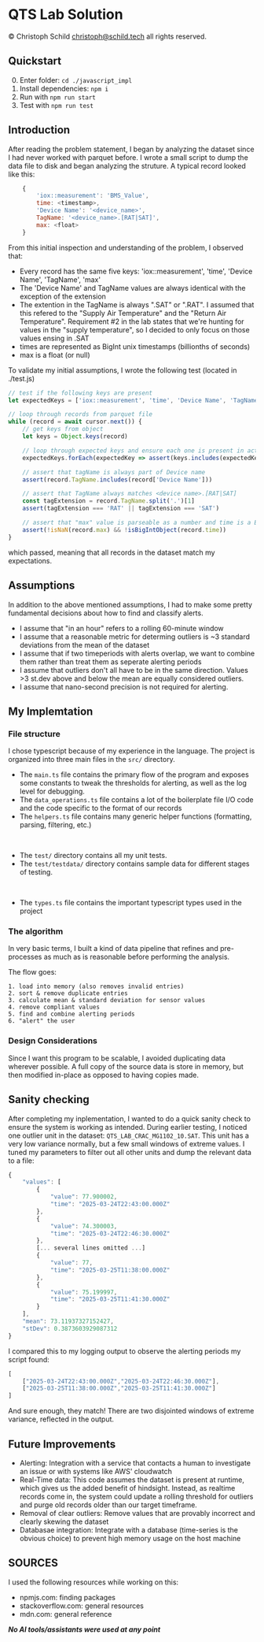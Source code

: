# QTS Lab Solution
&copy; Christoph Schild <christoph@schild.tech> all rights reserved.


## Quickstart
0. Enter folder: `cd ./javascript_impl`
1. Install dependencies: `npm i`
2. Run with `npm run start`
3. Test with `npm run test`

## Introduction
After reading the problem statement, I began by analyzing the dataset since I had never worked with parquet before. I wrote a small script to dump the data file to disk and began analyzing the struture. A typical record looked like this:

```js
	{
		'iox::measurement': 'BMS_Value',
		time: <timestamp>,
		'Device Name': '<device_name>',
		TagName: '<device_name>.[RAT|SAT]',
		max: <float>
	}
```


From this initial inspection and understanding of the problem, I observed that:

- Every record has the same five keys: 'iox::measurement', 'time', 'Device Name', 'TagName', 'max'
- The 'Device Name' and TagName values are always identical with the exception of the extension
- The extention in the TagName is always ".SAT" or ".RAT". I assumed that this refered to the "Supply Air Temperature" and the "Return Air Temperature". Requirement #2 in the lab states that we're hunting for values in the "supply temperature", so I decided to only focus on those values ensing in .SAT
- times are represented as BigInt unix timestamps (billionths of seconds)
- max is a float (or null)


To validate my initial assumptions, I wrote the following test (located in ./test.js)

```js
// test if the following keys are present
let expectedKeys = ['iox::measurement', 'time', 'Device Name', 'TagName', 'max']

// loop through records from parquet file
while (record = await cursor.next()) {
	// get keys from object
	let keys = Object.keys(record)

	// loop through expected keys and ensure each one is present in actual object
	expectedKeys.forEach(expectedKey => assert(keys.includes(expectedKey)))

	// assert that tagName is always part of Device name
	assert(record.TagName.includes(record['Device Name']))

	// assert that TagName always matches <device name>.[RAT|SAT]
	const tagExtension = record.TagName.split('.')[1]
	assert(tagExtension === 'RAT' || tagExtension === 'SAT')

	// assert that "max" value is parseable as a number and time is a BigInt
	assert(!isNaN(record.max) && !isBigIntObject(record.time))
}
```
which passed, meaning that all records in the dataset match my expectations.


## Assumptions
In addition to the above mentioned assumptions, I had to make some pretty fundamental decisions about how to find and classify alerts.

- I assume that "in an hour" refers to a rolling 60-minute window
- I assume that a reasonable metric for determing outliers is ~3 standard deviations from the mean of the dataset
- I assume that if two timeperiods with alerts overlap, we want to combine them rather than treat them as seperate alerting periods
- I assume that outliers don't all have to be in the same direction. Values >3 st.dev above and below the mean are equally considered outliers.
- I assume that nano-second precision is not required for alerting.


## My Implemtation

### File structure
I chose typescript because of my experience in the language. 
The project is organized into three main files in the `src/` directory.


- The `main.ts` file contains the primary flow of the program and exposes some constants to tweak the thresholds for alerting, as well as the log level for debugging.
- The `data_operations.ts` file contains a lot of the boilerplate file I/O code and the code specific to the format of our records
- The `helpers.ts` file contains many generic helper functions (formatting, parsing, filtering, etc.)

<br />

- The `test/` directory contains all my unit tests.
- The `test/testdata/` directory contains sample data for different stages of testing. 

<br />

- The `types.ts` file contains the important typescript types used in the project


### The algorithm
In very basic terms, I built a kind of data pipeline that refines and pre-processes as much as is reasonable before performing the analysis.

The flow goes:
```
1. load into memory (also removes invalid entries)
2. sort & remove duplicate entries
3. calculate mean & standard deviation for sensor values
4. remove compliant values
5. find and combine alerting periods
6. "alert" the user
```


### Design Considerations
Since I want this program to be scalable, I avoided duplicating data wherever possible. A full copy of the source data is store in memory, but then modified in-place as opposed to having copies made.



## Sanity checking
After completing my inplementation, I wanted to do a quick sanity check to ensure the system is working as intended. During earlier testing, I noticed one outlier unit in the dataset: `QTS_LAB_CRAC_MG1102_10.SAT`. This unit has a very low variance normally, but a few small windows of extreme values. I tuned my parameters to filter out all other units and dump the relevant data to a file:

```js
{
	"values": [
		{
			"value": 77.900002,
			"time": "2025-03-24T22:43:00.000Z"
		},
		{
			"value": 74.300003,
			"time": "2025-03-24T22:46:30.000Z"
		},
		[... several lines omitted ...]
		{
			"value": 77,
			"time": "2025-03-25T11:38:00.000Z"
		},
		{
			"value": 75.199997,
			"time": "2025-03-25T11:41:30.000Z"
		}
	],
	"mean": 73.11937327152427,
	"stDev": 0.3873603929087312
}
```
I compared this to my logging output to observe the alerting periods my script found:
```js
[
	["2025-03-24T22:43:00.000Z","2025-03-24T22:46:30.000Z"],
	["2025-03-25T11:38:00.000Z","2025-03-25T11:41:30.000Z"]
]
```
And sure enough, they match! There are two disjointed windows of extreme variance, reflected in the output.


## Future Improvements
- Alerting: Integration with a service that contacts a human to investigate an issue or with systems like AWS' cloudwatch
- Real-Time data: This code assumes the dataset is present at runtime, which gives us the added benefit of hindsight. Instead, as realtime records come in, the system could update a rolling threshold for outliers and purge old records older than our target timeframe.
- Removal of clear outliers: Remove values that are provably incorrect and clearly skewing the dataset
- Databasae integration: Integrate with a database (time-series is the obvious choice) to prevent high memory usage on the host machine


## SOURCES
I used the following resources while working on this:
- npmjs.com: 			finding packages
- stackoverflow.com: 	general resources
- mdn.com: 				general reference

***No AI tools/assistants were used at any point***